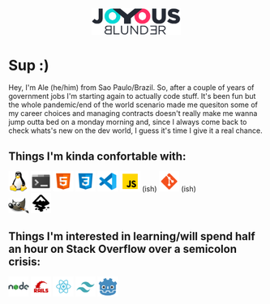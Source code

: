 <p align="center"><a href="https://github.com/joyousblunder/joyousblunder"><img src='/assets/logo.png' width='35%'></a></p>

# Sup :)
Hey, I'm Ale (he/him) from Sao Paulo/Brazil. So, after a couple of years of government jobs I'm starting again to actually code stuff. It's been fun but the whole pandemic/end of the world scenario made me quesiton some of my career choices and managing contracts doesn't really make me wanna jump outta bed on a monday morning and, since I always come back to check whats's new on the dev world, I guess it's time I give it a real chance.

## Things I'm kinda confortable with:
<div>
<a href="#"><img src='/assets/tux.png' alt='Linux' width='40px'></a>
<a href="#"><img src='/assets/console.png' alt='Terminal' width='40px'></a>
<a href="#"><img src='/assets/html.png' alt='HTML5' width='40px'></a>
<a href="#"><img src='/assets/css3.png' alt='CSS3' width='40px'></a>
<a href="#"><img src='/assets/vscode.png' alt='VSCode' width='40px'></a>
<a href="#"><img src='/assets/javascript.png' alt='Javascript' width='40px'></a> (ish)
<a href="#"><img src='/assets/git.png' alt='GitHub' width='40px'></a> (ish)
</div>
<div>
<a href="#"><img src='/assets/gip.png' alt='Gimp' width='40px'></a>
  <a href="#"><img src='/assets/inkscape.png' alt='Inkscape' width='40px'></a>
</div>


## Things I'm interested in learning/will spend half an hour on Stack Overflow over a semicolon crisis:

<a href="#"><img src='/assets/nodejs.png' alt='NodeJS' width='40px'></a>
<a href="#"><img src='/assets/rails.png' alt='Rails' width='40px'></a>
<a href="#"><img src='/assets/react.png' alt='React' width='40px'></a>
<a href="#"><img src='/assets/tailwind.png' alt='Tailwind' width='40px'></a>
<a href="#"><img src='/assets/godot.png' alt='Godot' width='40px'></a>


